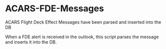 # ACARS-FDE-Messages
ACARS Flight Deck Effect Messages have been parsed and inserted into the DB

When a FDE alert is received in the outlook, this script parses the message and inserts it into the DB. 
